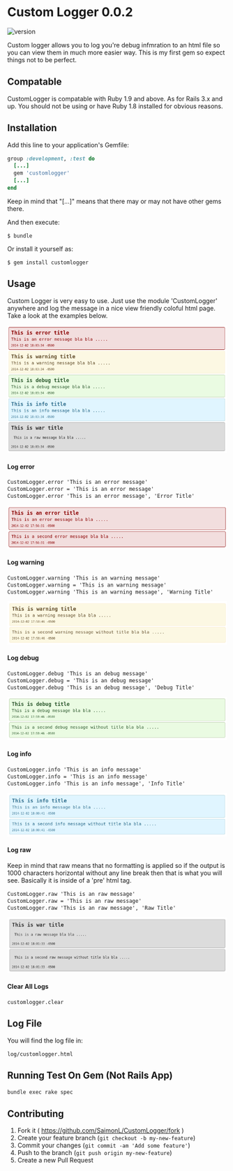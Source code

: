 # Custom Logger 0.0.2

![version](https://badge.fury.io/rb/customlogger.png)

Custom logger allows you to log you're debug infmration to an html file so you can
view them in much more easier way. This is my first gem so expect things not
to be perfect.

## Compatable

CustomLogger is compatable with Ruby 1.9 and above. As for Rails 3.x and up.
You should not be using or have Ruby 1.8 installed for obvious reasons.

## Installation

Add this line to your application's Gemfile:

```ruby
group :development, :test do
  [...]
  gem 'customlogger'
  [...]
end
```
Keep in mind that "[...]" means that there may or may not have other gems there.

And then execute:

    $ bundle

Or install it yourself as:

    $ gem install customlogger

## Usage

Custom Logger is very easy to use. Just use the module 'CustomLogger' anywhere
and log the message in a nice view friendly coloful html page. Take a look
at the examples below.

![Example Screenshot](https://raw.githubusercontent.com/SaimonL/repo-assets/master/customlogger/all.png)

#### Log error

    CustomLogger.error 'This is an error message'
    CustomLogger.error = 'This is an error message'
    CustomLogger.error 'This is an error message', 'Error Title'

![Error Screenshot](https://raw.githubusercontent.com/SaimonL/repo-assets/master/customlogger/error.png)

#### Log warning

    CustomLogger.warning 'This is an warning message'
    CustomLogger.warning = 'This is an warning message'
    CustomLogger.warning 'This is an warning message', 'Warning Title'

![Warning Screenshot](https://raw.githubusercontent.com/SaimonL/repo-assets/master/customlogger/warning.png)

#### Log debug

    CustomLogger.debug 'This is an debug message'
    CustomLogger.debug = 'This is an debug message'
    CustomLogger.debug 'This is an debug message', 'Debug Title'

![Debug Screenshot](https://raw.githubusercontent.com/SaimonL/repo-assets/master/customlogger/debug.png)

#### Log info

    CustomLogger.info 'This is an info message'
    CustomLogger.info = 'This is an info message'
    CustomLogger.info 'This is an info message', 'Info Title'

![Info Screenshot](https://raw.githubusercontent.com/SaimonL/repo-assets/master/customlogger/info.png)

#### Log raw

Keep in mind that raw means that no formatting is applied so if the output
is 1000 characters horizontal without any line break then that is what you
will see. Basically it is inside of a 'pre' html tag.

    CustomLogger.raw 'This is an raw message'
    CustomLogger.raw = 'This is an raw message'
    CustomLogger.raw 'This is an raw message', 'Raw Title'

![Raw Screenshot](https://raw.githubusercontent.com/SaimonL/repo-assets/master/customlogger/raw.png)

#### Clear All Logs

    customlogger.clear


## Log File

You will find the log file in:

    log/customlogger.html


## Running Test On Gem (Not Rails App)

    bundle exec rake spec

## Contributing

1. Fork it ( https://github.com/SaimonL/CustomLogger/fork )
2. Create your feature branch (`git checkout -b my-new-feature`)
3. Commit your changes (`git commit -am 'Add some feature'`)
4. Push to the branch (`git push origin my-new-feature`)
5. Create a new Pull Request
